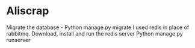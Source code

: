 # Aliscrap
Migrate the database - Python manage.py migrate
I used redis in place of rabbitmq. Download, install and run the redis server
Python manage.py runserver